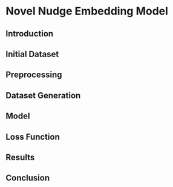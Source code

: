 # Novel Nudge Embedding Model

## Introduction

## Initial Dataset

## Preprocessing

## Dataset Generation

## Model

## Loss Function

## Results

## Conclusion
